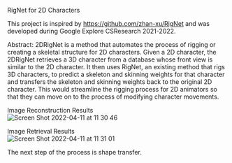 RigNet for 2D Characters

This project is inspired by https://github.com/zhan-xu/RigNet and was developed during Google Explore CSResearch 2021-2022.

Abstract:
2DRigNet is a method that automates the process of rigging or creating a skeletal structure for 2D characters. Given
a 2D character, the 2DRigNet retrieves a 3D character from a database whose front view is similar to the 2D character. It then uses RigNet, an existing method that rigs 3D characters, to predict a skeleton and skinning weights for that character and transfers the skeleton and skinning weights back to the original 2D character. This would streamline the rigging process for 2D animators so that they can move on to the process of modifying character movements.


Image Reconstruction Results<br />
![Screen Shot 2022-04-11 at 11 30 46](https://user-images.githubusercontent.com/61430150/162710699-0e4eed2d-5370-43fe-a8c5-31fe5bee8dd6.png)<br />

Image Retrieval Results<br />
![Screen Shot 2022-04-11 at 11 31 01](https://user-images.githubusercontent.com/61430150/162711061-1bbce867-ab0f-4c3a-928c-19f16a755aad.png)<br />

The next step of the process is shape transfer.
